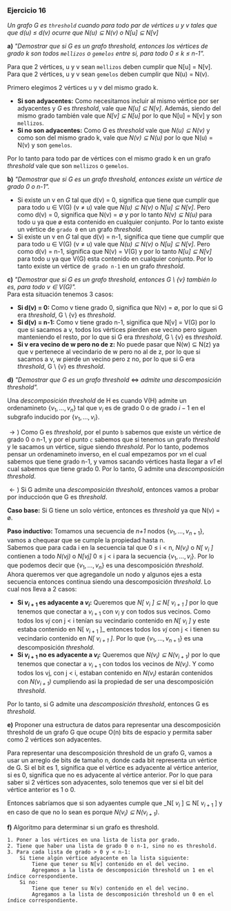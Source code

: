 ### Ejercicio 16

_Un grafo G es `threshold` cuando para todo par de vértices u y v tales que que d(u) ≤ d(v) ocurre que _N(u) ⊆ N(v)_ o _N[u] ⊆ N[v]__

**a)** _"Demostrar que si G es un grafo threshold, entonces los vértices de grado k son todos `mellizos` o `gemelos` entre si, para todo 0 ≤ k ≤ n-1"._

Para que 2 vértices, u y v sean `mellizos` deben cumplir que N[u] = N[v].\
Para que 2 vértices, u y v sean `gemelos` deben cumplir que N(u) = N(v).

Primero elegimos 2 vértices u y v del mismo grado k.
- **Si son adyacentes:** Como necesitamos incluir al mismo vértice por ser adyacentes y _G_ es _threshold_, vale que _N[u] ⊆ N[v]_. Además, siendo del mismo grado también vale que _N[v] ⊆ N[u]_ por lo que N[u] = N[v] y son `mellizos`.
- **Si no son adyacentes:** Como _G_ es _threshold_ vale que _N(u) ⊆ N(v)_ y como son del mismo grado k, vale que _N(v) ⊆ N(u)_ por lo que N(u) = N(v) y son `gemelos`.

Por lo tanto para todo par de vértices con el mismo grado k en un grafo _threshold_ vale que son `mellizos` o `gemelos`.

**b)** _"Demostrar que si G es un grafo threshold, entonces existe un vértice de grado 0 o n-1"._

- Si existe un v en _G_ tal que d(v) = 0, significa que tiene que cumplir que para todo u ∈ V(G) (v ≠ u) vale que _N(u) ⊆ N(v)_ o _N[u] ⊆ N[v]_. Pero como d(v) = 0, significa que N(v) = ∅ y por lo tanto _N(v) ⊆ N(u)_ para todo u ya que ø esta contenido en cualquier conjunto. Por lo tanto existe un vértice de `grado 0` en un grafo _threshold_.
- Si existe un v en _G_ tal que d(v) = n-1, significa que tiene que cumplir que para todo u ∈ V(G) (v ≠ u) vale que _N(u) ⊆ N(v)_ o _N[u] ⊆ N[v]_. Pero como d(v) = n-1, significa que N(v) = V(G) y por lo tanto _N[u] ⊆ N[v]_ para todo u ya que V(G) esta contenido en cualquier conjunto. Por lo tanto existe un vértice de` grado n-1` en un grafo _threshold_.

**c)** _"Demostrar que si G es un grafo threshold, entonces G \ {v} también lo es, para todo v ∈ V(G)"._\
Para esta situación tenemos 3 casos:
- **Si d(v) = 0:** Como v tiene grado 0, significa que N(v) = ∅, por lo que si G era _threshold_, G \ {v} es _threshold_.
- **Si d(v) = n-1:** Como v tiene grado n-1, significa que N[v] = V(G) por lo que si sacamos a v, todos los vértices pierden ese vecino pero siguen manteniendo el resto, por lo que si G era _threshold_, G \ {v} es _threshold_.
- **Si v era vecino de w pero no de z:** No puede pasar que N(w) ⊆ N(z) ya que v pertenece al vecindario de w pero no al de z, por lo que si sacamos a v, w pierde un vecino pero z no, por lo que si G era _threshold_, G \ {v} es _threshold_. 

**d)** _"Demostrar que G es un grafo threshold_ $\iff$ _admite una descomposición threshold"._

Una _descomposición threshold_ de H es cuando V(H) admite un ordenamineto $\{v_1,\dots,v_n\}$ tal que $v_i$ es de grado 0 o de grado $i-1$ en el subgrafo inducido por $\{v_1,\dots,v_i\}$.

$\rightarrow)$ Como G es _threshold_, por el punto `b` sabemos que existe un vértice de grado 0 o n-1, y por el punto `c` sabemos que si tenemos un grafo _threshold_ y le sacamos un vértice, sigue siendo _threshold_. Por lo tanto, podemos pensar un ordenamineto inverso, en el cual empezamos por _vn_ el cual sabemos que tiene grado n-1, y vamos sacando vértices hasta llegar a _v1_ el cual sabemos que tiene grado 0. Por lo tanto, G admite una _descomposición threshold_.

$\leftarrow)$ Si G admite una _descomposición threshold_, entonces vamos a probar por induccioón que G es _threshold_.

**Caso base:** Si G tiene un solo vértice, entonces es _threshold_ ya que N(v) = ø.

**Paso inductivo:** Tomamos una secuencia de _n+1_ nodos $\{v_1,\dots,v_{n+1}\}$, vamos a chequear que se cumple la propiedad hasta n.\
Sabemos que para cada i en la secuencia tal que 0 ≤ i < n, _N($v_i$)_ o _N[ $v_i$ ]_ contienen a todo _N(vj)_ o _N[vj]_ 0 ≤ j < i para la secuencia $\{v_1,\dots,v_i\}$. Por lo que podemos decir que $\{v_1,\dots,v_n\}$ es una descomposición _threshold_.\
Ahora queremos ver que agregandole un nodo y algunos ejes a esta secuencia entonces continua siendo una descomposición _threshold_. Lo cual nos lleva a 2 casos:
- **Si $v_{i+1}$ es adyacente a $v_i$:** Queremos que _N[ $v_i$ ] ⊆ N[ $v_{i+1}$ ]_ por lo que tenemos que conectar a $v_{i+1}$ con $v_i$ y con todos sus vecinos. Como todos los _vj_ con j < i tenían su vecindario contenido en _N[ $v_i$ ]_ y este estaba contenido en N[ $v_{i+1}$ ]_ entonces todos los _vj_ con j < i tienen su vecindario contenido en _N[ $v_{i+1}$ ]_. Por lo que $\{v_1,\dots,v_{n+1}\}$ es una descomposición _threshold_.
- **Si $v_{i+1}$ no es adyacente a $v_i$:** Queremos que _N($v_i$) ⊆ N($v_{i+1}$)_ por lo que tenemos que conectar a $v_{i+1}$ con todos los vecinos de _N($v_i$)_. Y como todos los vj, con j < i, estaban contenido en _N($v_i$)_ estarán contenidos con _N($v_{i+1}$)_ cumpliendo asi la propiedad de ser una descomposición _threshold_. 

Por lo tanto, si G admite una _descomposición threshold_, entonces G es _threshold_.

**e)** Proponer una estructura de datos para representar una descomposición threshold de un grafo G que ocupe O(n) bits de espacio y permita saber como 2 vértices son adyacentes.

Para representar una descomposición threshold de un grafo G, vamos a usar un arreglo de bits de tamaño n, donde cada bit representa un vértice de G. Si el bit es 1, significa que el vértice es adyacente al vértice anterior, si es 0, significa que no es adyacente al vértice anterior. Por lo que para saber si 2 vértices son adyacentes, solo tenemos que ver si el bit del vértice anterior es 1 o 0.

Entonces sabríamos que si son adyaentes cumple que _N[ $v_i$ ] ⊆ N[ $v_{i+1}$ ] y en caso de que no lo sean es porque _N($v_i$) ⊆ N($v_{i+1}$)_.

**f)** Algoritmo para determinar si un grafo es threshold.

```
1. Poner a los vértices en una lista de lista por grado.
2. Tiene que haber una lista de grado 0 o n-1, sino no es threshold.
3. Para cada lista de grado > 0 y < n-1:
    Si tiene algún vértice adyacente en la lista siguiente:
        Tiene que tener su N[v] contenido en el del vecino.
        Agregamos a la lista de descomposición threshold un 1 en el índice correspondiente.
    Si no:
        Tiene que tener su N(v) contenido en el del vecino.
        Agregamos a la lista de descomposición threshold un 0 en el índice correspondiente.
```